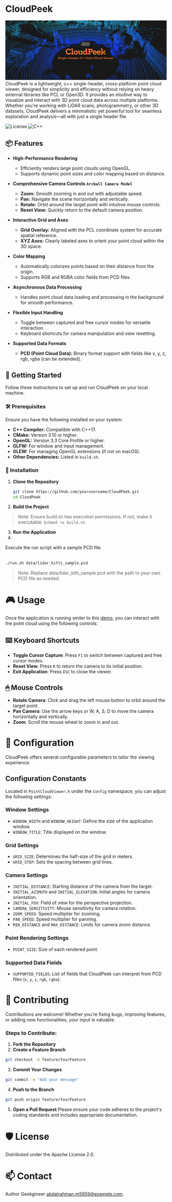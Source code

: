 # CloudPeek


![CloudPeek](data/img/CloudPeek_cover.png)
CloudPeek is a lightweight, c++ single-header, cross-platform point cloud viewer, designed for simplicity and efficiency without relying on heavy external libraries like PCL or Open3D. It provides an intuitive way to visualize and interact with 3D point cloud data across multiple platforms. Whether you're working with LiDAR scans, photogrammetry, or other 3D datasets, CloudPeek delivers a minimalistic yet powerful tool for seamless exploration and analysis—all with just a single header file.

![License](https://img.shields.io/badge/License-Apache%202.0-blue.svg)
![C++](https://img.shields.io/badge/language-C%2B%2B-green.svg)


## 📦 Features

- **High-Performance Rendering**
  - Efficiently renders large point clouds using OpenGL.
  - Supports dynamic point sizes and color mapping based on distance.

- **Comprehensive Camera Controls `Arcball Camera Model`**
  - **Zoom:** Smooth zooming in and out with adjustable speed.
  - **Pan:** Navigate the scene horizontally and vertically.
  - **Rotate:** Orbit around the target point with intuitive mouse controls.
  - **Reset View:** Quickly return to the default camera position.

- **Interactive Grid and Axes**
  - **Grid Overlay:** Aligned with the PCL coordinate system for accurate spatial reference.
  - **XYZ Axes:** Clearly labeled axes to orient your point cloud within the 3D space.

- **Color Mapping**
  - Automatically colorizes points based on their distance from the origin.
  - Supports RGB and RGBA color fields from PCD files.

- **Asynchronous Data Processing**
  - Handles point cloud data loading and processing in the background for smooth performance.

- **Flexible Input Handling**
  - Toggle between captured and free cursor modes for versatile interaction.
  - Keyboard shortcuts for camera manipulation and view resetting.

- **Supported Data Formats**
  - **PCD (Point Cloud Data):** Binary format support with fields like x, y, z, rgb, rgba [can be extended].

## 🚀 Getting Started

Follow these instructions to set up and run CloudPeek on your local machine.

### 🛠 Prerequisites

Ensure you have the following installed on your system:

- **C++ Compiler:** Compatible with C++17.
- **CMake:** Version 3.10 or higher.
- **OpenGL:** Version 3.3 Core Profile or higher.
- **GLFW:** For window and input management.
- **GLEW:** For managing OpenGL extensions (if not on macOS).
- **Other Dependencies:** Listed in `build.sh`.

### 🔧 Installation

1. **Clone the Repository**

   ```bash
   git clone https://github.com/yourusername/CloudPeek.git
   cd CloudPeek
   ```

2. **Build the Project**

> Note: Ensure build.sh has execution permissions. If not, make it executable: `$chmod +x build.sh`

3. **Run the Application**
4. 
Execute the run script with a sample PCD file.

```bash

./run.sh data/lidar_kitti_sample.pcd

```
> Note: Replace data/lidar_kitti_sample.pcd with the path to your own PCD file as needed.



# 🎮 Usage

Once the application is running smiler to this [demo](data/vid/CloudPeek_Viewer_KITTI_PCD_Demo.mp4), you can interact with the point cloud using the following controls:

## ⌨️ Keyboard Shortcuts
- **Toggle Cursor Capture**: Press `F1` to switch between captured and free cursor modes.
- **Reset View**: Press `R` to return the camera to its initial position.
- **Exit Application**: Press `ESC` to close the viewer.


## 🖱 Mouse Controls
- **Rotate Camera**: Click and drag the left mouse button to orbit around the target point.
- **Pan Camera**: Use the arrow keys or W, A, S, D to move the camera horizontally and vertically.
- **Zoom**: Scroll the mouse wheel to zoom in and out.


# 📐 Configuration

CloudPeek offers several configurable parameters to tailor the viewing experience:

## Configuration Constants
Located in `PointCloudViewer.h` under the `Config` namespace, you can adjust the following settings:

### Window Settings
- `WINDOW_WIDTH` and `WINDOW_HEIGHT`: Define the size of the application window.
- `WINDOW_TITLE`: Title displayed on the window.

### Grid Settings
- `GRID_SIZE`: Determines the half-size of the grid in meters.
- `GRID_STEP`: Sets the spacing between grid lines.

### Camera Settings
- `INITIAL_DISTANCE`: Starting distance of the camera from the target.
- `INITIAL_AZIMUTH` and `INITIAL_ELEVATION`: Initial angles for camera orientation.
- `INITIAL_FOV`: Field of view for the perspective projection.
- `CAMERA_SENSITIVITY`: Mouse sensitivity for camera rotation.
- `ZOOM_SPEED`: Speed multiplier for zooming.
- `PAN_SPEED`: Speed multiplier for panning.
- `MIN_DISTANCE` and `MAX_DISTANCE`: Limits for camera zoom distance.

### Point Rendering Settings
- `POINT_SIZE`: Size of each rendered point.

### Supported Data Fields
- `SUPPORTED_FIELDS`: List of fields that CloudPeek can interpret from PCD files (`x`, `y`, `z`, `rgb`, `rgba`).





# 📝 Contributing
Contributions are welcome! Whether you're fixing bugs, improving features, or adding new functionalities, your input is valuable.

### Steps to Contribute:

1. **Fork the Repository**
2. **Create a Feature Branch**

```bash
git checkout -b feature/YourFeature

```

3. **Commit Your Changes**

```bash
git commit -m "Add your message"

```

4. **Push to the Branch**
   
```bash
git push origin feature/YourFeature
```

5. **Open a Pull Request**
Please ensure your code adheres to the project's coding standards and includes appropriate documentation.


# 🛡 License
Distributed under the Apache License 2.0. 

# 📫 Contact
Author Geekgineer [abdalrahman.m5959@example.com](mailto:abdalrahman.m5959@gmail.com).
